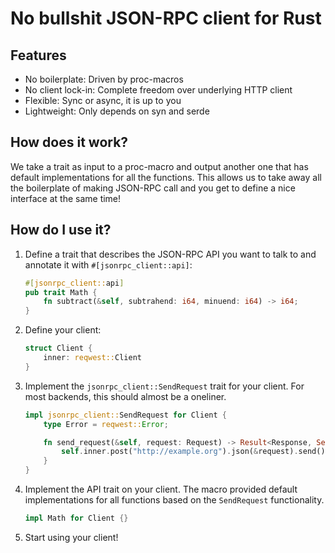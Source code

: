 # No bullshit JSON-RPC client for Rust

## Features

- No boilerplate: Driven by proc-macros
- No client lock-in: Complete freedom over underlying HTTP client
- Flexible: Sync or async, it is up to you
- Lightweight: Only depends on syn and serde

## How does it work?

We take a trait as input to a proc-macro and output another one that has default implementations for all the functions.
This allows us to take away all the boilerplate of making JSON-RPC call and you get to define a nice interface at the same time!

## How do I use it?

1. Define a trait that describes the JSON-RPC API you want to talk to and annotate it with `#[jsonrpc_client::api]`:
    ```rust
    #[jsonrpc_client::api]
    pub trait Math {
        fn subtract(&self, subtrahend: i64, minuend: i64) -> i64;
    }
    ```

2. Define your client:
    
    ```rust
    struct Client {
        inner: reqwest::Client
    }
    ```

3. Implement the `jsonrpc_client::SendRequest` trait for your client.
For most backends, this should almost be a oneliner.

    ```rust
    impl jsonrpc_client::SendRequest for Client {
        type Error = reqwest::Error;
    
        fn send_request(&self, request: Request) -> Result<Response, Self::Error> {
            self.inner.post("http://example.org").json(&request).send()?.json()
        }
    }
   ```

4. Implement the API trait on your client.
The macro provided default implementations for all functions based on the `SendRequest` functionality.

    ```rust
   impl Math for Client {} 
   ```

5. Start using your client!
